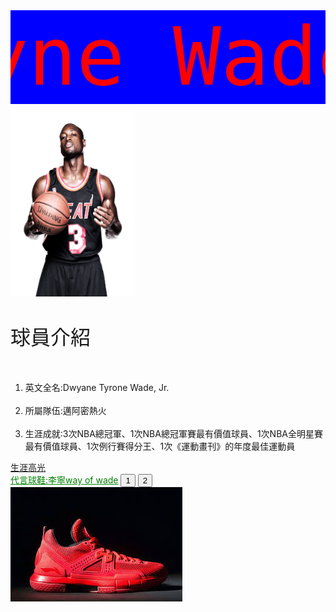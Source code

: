 <script>
  $(document).ready(function() {
            $("#b1").click(function()
				{
					$("#i1").attr('src','https://raw.githubusercontent.com/k1o2l3i4n5/k1o2l3i4n5.github.io/master/%E4%B8%8B%E8%BC%89.jpg');
			    });

			$("#b2").click(function()
				{
					$("#i1").attr('src','https://raw.githubusercontent.com/k1o2l3i4n5/k1o2l3i4n5.github.io/master/%E4%B8%8B%E8%BC%89%20(1).jpg');
			    });
  
   });
</script>


<style>
  .redtext{
  color:red;
  }
  .bluetext{
  color:blue;
  }
  .smallimage{
  width:200px;
  height:300px;
  }
  
  h{
  font-size:128px;
  font-family:Monospace;
  }
  p{
  font-size:32px;
  }
  

</style>


<marquee direction="right" height="150" scrollamount="3" behavior="alternate" bgcolor="blue"><h class="redtext" >Dwayne Wade</h></marquee>
<img src="https://raw.githubusercontent.com/k1o2l3i4n5/k1o2l3i4n5.github.io/master/dwyane-wade.png" class="smallimage" alt="hello">
<p>球員介紹</p>
<ol>
  <li>英文全名:Dwyane Tyrone Wade, Jr.</li>
  <li>所屬隊伍:邁阿密熱火</li>
  <li>生涯成就:3次NBA總冠軍、1次NBA總冠軍賽最有價值球員、1次NBA全明星賽最有價值球員、1次例行賽得分王、1次《運動畫刊》的年度最佳運動員</li>
</ol> 
<a href="https://www.youtube.com/watch?v=5T4xVmiOJwg" target=" blank" title="生涯高光">生涯高光</a><br>
<u style="color:green">代言球鞋:李寧way of wade</u>
<button id="b1">1</button>
<button id="b2">2</button>
<img id="i1" src="https://raw.githubusercontent.com/k1o2l3i4n5/k1o2l3i4n5.github.io/master/%E4%B8%8B%E8%BC%89%20(1).jpg" alt="wayofwade">
